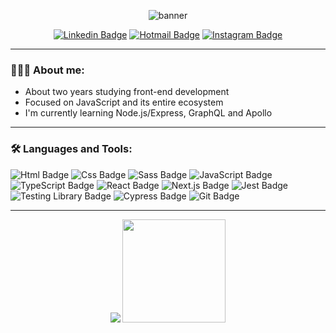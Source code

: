 <div align="center">
  <p><img src="https://i.ibb.co/4mzyVwN/banner.png" alt="banner" border="0"><p/>      

  [![Linkedin Badge](https://img.shields.io/badge/Linkedin-0077B5?style=for-the-badge&logo=linkedin&logoColor=white&link=https://www.linkedin.com/in/anderson-fonseca-b459a0177/)](https://www.linkedin.com/in/anderson-fonseca99/)
  [![Hotmail Badge](https://img.shields.io/badge/Email-0078D4?style=for-the-badge&logo=microsoft-outlook&logoColor=white)](mailto:andersonfonseca1999@hotmail.com?Subject)
  [![Instagram Badge](https://img.shields.io/badge/instagram-E4405F.svg?style=for-the-badge&logo=instagram&logoColor=white)](https://www.instagram.com/theandersonfonseca/)
</div>

___
  
### 👨🏾‍💻 About me:  
- About two years studying front-end development 
- Focused on JavaScript and its entire ecosystem  
- I'm currently learning Node.js/Express, GraphQL and Apollo

___

### 🛠 Languages and Tools:
![Html Badge](https://img.shields.io/badge/HTML5-E34F26?style=for-the-badge&logo=html5&logoColor=white)
![Css Badge](https://img.shields.io/badge/CSS3-1572B6?style=for-the-badge&logo=css3&logoColor=white)
![Sass Badge](https://img.shields.io/badge/Sass-CC6699?style=for-the-badge&logo=sass&logoColor=white)
![JavaScript Badge](https://img.shields.io/badge/JavaScript-F7DF1E?style=for-the-badge&logo=javascript&logoColor=black)
![TypeScript Badge](https://img.shields.io/badge/TypeScript-007ACC?style=for-the-badge&logo=typescript&logoColor=white)
![React Badge](https://img.shields.io/badge/React-20232A?style=for-the-badge&logo=react&logoColor=61DAFB)
![Next.js Badge](https://img.shields.io/badge/Next.js-20232A?&style=for-the-badge&logo=Next.js&logoColor=Black)
![Jest Badge](https://img.shields.io/badge/jest-99424F?&style=for-the-badge&logo=jest&logoColor=#99424Fe)
![Testing Library Badge](https://img.shields.io/badge/React_Testing_Library-BC1A19?&style=for-the-badge&logo=testing-library&logoColor=#BC1A19)
![Cypress Badge](https://img.shields.io/badge/cypress-030303?&style=for-the-badge&logo=cypress&logoColor=#030303)
![Git Badge](https://img.shields.io/badge/git%20-%23F05033.svg?&style=for-the-badge&logo=git&logoColor=white)

___

<p align="center">
   <img src="https://github-readme-stats.vercel.app/api/top-langs/?username=theandersonfonseca&layout=compact&theme=dark"/>
  
   <img src="https://github-readme-streak-stats.herokuapp.com/?user=theandersonfonseca&theme=dark&count_private=true&show_icons=true&title_color=6e40c9&icon_color=6e40c9&line_height=10" height ="165"/>
</p>
